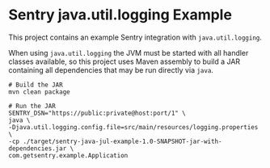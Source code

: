 # Sentry java.util.logging Example

This project contains an example Sentry integration with `java.util.logging`.

When using `java.util.logging` the JVM must be started with all handler classes
available, so this project uses Maven assembly to build a JAR containing all
dependencies that may be run directly via `java`.

    # Build the JAR
    mvn clean package

    # Run the JAR
    SENTRY_DSN="https://public:private@host:port/1" \
    java \
    -Djava.util.logging.config.file=src/main/resources/logging.properties \
    -cp ./target/sentry-java-jul-example-1.0-SNAPSHOT-jar-with-dependencies.jar \
    com.getsentry.example.Application
